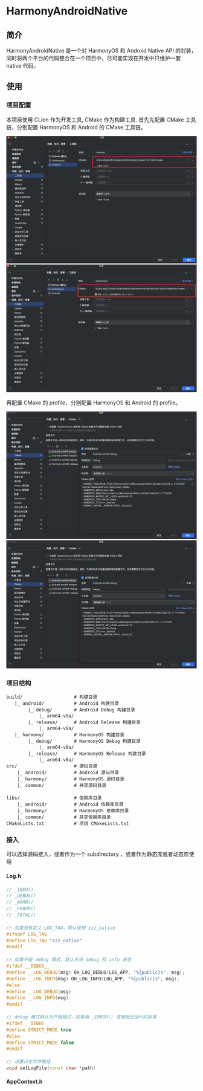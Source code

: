 # HarmonyAndroidNative

## 简介

HarmonyAndroidNative 是一个对 HarmonyOS 和 Android Native API 的封装，
同时将两个平台的代码整合在一个项目中，尽可能实现在开发中只维护一套 native 代码。


## 使用

### 项目配置

本项目使用 CLion 作为开发工具, CMake 作为构建工具.
首先先配置 CMake 工具链，分别配置 HarmonyOS 和 Android 的 CMake 工具链。

<img src="./docs/screenshots/android-toolchains.png">
<img src="./docs/screenshots/harmonyos-toolchains.png">

再配置 CMake 的 profile，分别配置 HarmonyOS 和 Android 的 profile。

<img src="./docs/screenshots/android-cmake-profile.png">
<img src="./docs/screenshots/harmonyos-cmake-profile.png">

### 项目结构

```
build/                   # 构建目录
   |_ android/           # Android 构建目录
        |_ debug/        # Android Debug 构建目录
            |_ arm64-v8a/ 
        |_ release/      # Android Release 构建目录
            |_ arm64-v8a/ 
   |_ harmony/           # HarmonyOS 构建目录
        |_ debug/        # HarmonyOS Debug 构建目录
            |_ arm64-v8a/ 
        |_ release/      # HarmonyOS Release 构建目录
            |_ arm64-v8a/ 
src/                     # 源码目录
    |_ android/          # Android 源码目录
    |_ harmony/          # HarmonyOS 源码目录
    |_ common/           # 共享源码目录

libs/                    # 依赖库目录
    |_ android/          # Android 依赖库目录
    |_ harmony/          # HarmonyOS 依赖库目录
    |_ common/           # 共享依赖库目录
CMakeLists.txt           # 项目 CMakeLists.txt
```

### 接入

可以选择源码接入，或者作为一个 subdirectory ，或者作为静态库或者动态库使用

#### Log.h

```cpp
// _INFO()
// _DEBUG()
// _WARN()
// _ERROR()
// _FATAL()

// 如果没有定义 LOG_TAG，默认使用 zzz_native
#ifndef LOG_TAG
#define LOG_TAG "zzz_native"
#endif

// 如果不是 debug 模式，默认关闭 debug 和 info 日志
#ifdef __DEBUG__
#define __LOG_DEBUG(msg) OH_LOG_DEBUG(LOG_APP, "%{public}s", msg);
#define __LOG_INFO(msg) OH_LOG_INFO(LOG_APP, "%{public}s", msg);
#else
#define __LOG_DEBUG(msg)
#define __LOG_INFO(msg)
#endif

// debug 模式默认为严格模式，即使用 _ERROR() 直接抛出运行时异常
#ifdef __DEBUG__
#define STRICT_MODE true
#else
#define STRICT_MODE false
#endif

// 设置日志文件路径
void setLogFile(const char *path)
```

#### AppContext.h

```cpp
```
